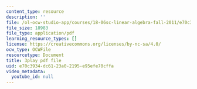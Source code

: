 ```yaml
---
content_type: resource
description: ''
file: /ol-ocw-studio-app/courses/18-06sc-linear-algebra-fall-2011/e70c3934dc6123a02195e95efe70cffa_2uDvRUowBzg.pdf
file_size: 18983
file_type: application/pdf
learning_resource_types: []
license: https://creativecommons.org/licenses/by-nc-sa/4.0/
ocw_type: OCWFile
resourcetype: Document
title: 3play pdf file
uid: e70c3934-dc61-23a0-2195-e95efe70cffa
video_metadata:
  youtube_id: null
---
```

